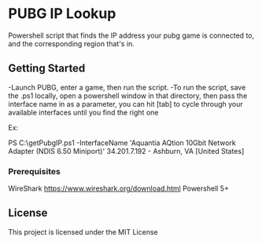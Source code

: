 # PUBG IP Lookup

Powershell script that finds the IP address your pubg game is connected to, and the corresponding region that's in.

## Getting Started

-Launch PUBG, enter a game, then run the script.
-To run the script, save the .ps1 locally, open a powershell window in that directory, 
then pass the interface name in as a parameter, you can hit [tab] to cycle through your available interfaces until you find the right one

Ex:     

PS C:\getPubgIP.ps1 -InterfaceName 'Aquantia AQtion 10Gbit Network Adapter (NDIS 6.50 Miniport)'
34.201.7.192 - Ashburn, VA [United States]

### Prerequisites

WireShark https://www.wireshark.org/download.html
Powershell 5+

## License

This project is licensed under the MIT License
